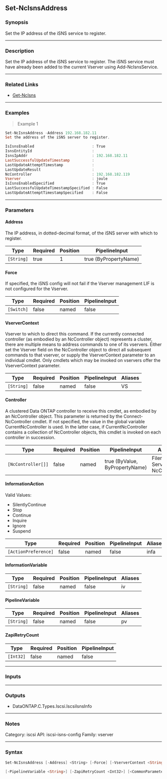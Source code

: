 Set-NcIsnsAddress
-----------------

### Synopsis
Set the IP address of the iSNS service to register.

---

### Description

Set the IP address of the iSNS service to register. The iSNS service must have already been added to the current Vserver using Add-NcIsnsService.

---

### Related Links
* [Get-NcIsns](Get-NcIsns)

---

### Examples
> Example 1

```PowerShell
Set-NcIsnsAddress -Address 192.168.182.11
Set the address of the iSNS server to register.

IsIsnsEnabled                          : True
IsnsEntityId                           :
IsnsIpAddr                             : 192.168.182.11
LastSuccessfulUpdateTimestamp          :
LastUpdateAttemptTimestamp             :
LastUpdateResult                       :
NcController                           : 192.168.182.119
Vserver                                : joule
IsIsnsEnabledSpecified                 : True
LastSuccessfulUpdateTimestampSpecified : False
LastUpdateAttemptTimestampSpecified    : False

```

---

### Parameters
#### **Address**
The IP address, in dotted-decimal format, of the iSNS server with which to register.

|Type      |Required|Position|PipelineInput        |
|----------|--------|--------|---------------------|
|`[String]`|true    |1       |true (ByPropertyName)|

#### **Force**
If specified, the iSNS config will not fail if the Vserver management LIF is not configured for the Vserver.

|Type      |Required|Position|PipelineInput|
|----------|--------|--------|-------------|
|`[Switch]`|false   |named   |false        |

#### **VserverContext**
Vserver to which to direct this command.  If the currently connected controller (as embodied by an NcController object) represents a cluster, there are multiple means to address commands to one of its vservers.  Either set the Vserver field on the NcController object to direct all subsequent commands to that vserver, or supply the VserverContext parameter to an individual cmdlet.  Only cmdlets which may be invoked on vservers offer the VserverContext parameter.

|Type      |Required|Position|PipelineInput|Aliases|
|----------|--------|--------|-------------|-------|
|`[String]`|false   |named   |false        |VS     |

#### **Controller**
A clustered Data ONTAP controller to receive this cmdlet, as embodied by an NcController object.  This parameter is returned by the Connect-NcController cmdlet.  If not specified, the value in the global variable CurrentNcController is used.  In the latter case, if CurrentNcController contains a collection of NcController objects, this cmdlet is invoked on each controller in succession.

|Type              |Required|Position|PipelineInput                 |Aliases                          |
|------------------|--------|--------|------------------------------|---------------------------------|
|`[NcController[]]`|false   |named   |true (ByValue, ByPropertyName)|Filer<br/>Server<br/>NcController|

#### **InformationAction**

Valid Values:

* SilentlyContinue
* Stop
* Continue
* Inquire
* Ignore
* Suspend

|Type                |Required|Position|PipelineInput|Aliases|
|--------------------|--------|--------|-------------|-------|
|`[ActionPreference]`|false   |named   |false        |infa   |

#### **InformationVariable**

|Type      |Required|Position|PipelineInput|Aliases|
|----------|--------|--------|-------------|-------|
|`[String]`|false   |named   |false        |iv     |

#### **PipelineVariable**

|Type      |Required|Position|PipelineInput|Aliases|
|----------|--------|--------|-------------|-------|
|`[String]`|false   |named   |false        |pv     |

#### **ZapiRetryCount**

|Type     |Required|Position|PipelineInput|
|---------|--------|--------|-------------|
|`[Int32]`|false   |named   |false        |

---

### Inputs

---

### Outputs
* DataONTAP.C.Types.Iscsi.IscsiIsnsInfo

---

### Notes
Category: iscsi
API: iscsi-isns-config
Family: vserver

---

### Syntax
```PowerShell
Set-NcIsnsAddress [-Address] <String> [-Force] [-VserverContext <String>] [-Controller <NcController[]>] [-InformationAction <ActionPreference>] [-InformationVariable <String>] 
```
```PowerShell
[-PipelineVariable <String>] [-ZapiRetryCount <Int32>] [<CommonParameters>]
```
